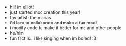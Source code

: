 - hii! im elliot!
- just started mod creation this year!
- fav artist: the marias
- i'd love to collaborate and make a fun mod!
- i modify code to make it better for me and other people
- he/him
- fun fact is.. i like singing when im bored! :3

